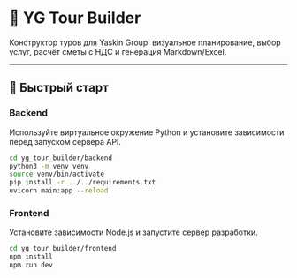 # 🧭 YG Tour Builder

Конструктор туров для Yaskin Group: визуальное планирование, выбор услуг, расчёт сметы с НДС и генерация Markdown/Excel.

---

## 🚀 Быстрый старт

### Backend
Используйте виртуальное окружение Python и установите зависимости перед запуском сервера API.

```bash
cd yg_tour_builder/backend
python3 -m venv venv
source venv/bin/activate
pip install -r ../../requirements.txt
uvicorn main:app --reload
```

### Frontend
Установите зависимости Node.js и запустите сервер разработки.

```bash
cd yg_tour_builder/frontend
npm install
npm run dev
```
